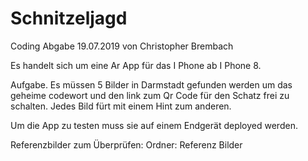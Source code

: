 # Schnitzeljagd

Coding Abgabe 19.07.2019 von Christopher Brembach

Es handelt sich um eine Ar App für das I Phone ab I Phone 8. 

Aufgabe. Es müssen 5 Bilder in Darmstadt gefunden werden 
um das geheime codewort und den link zum Qr Code für den Schatz frei zu schalten. 
Jedes Bild fürt mit einem Hint zum anderen. 

Um die App zu testen muss sie auf einem Endgerät deployed werden. 

Referenzbilder zum Überprüfen: 
Ordner: Referenz Bilder




